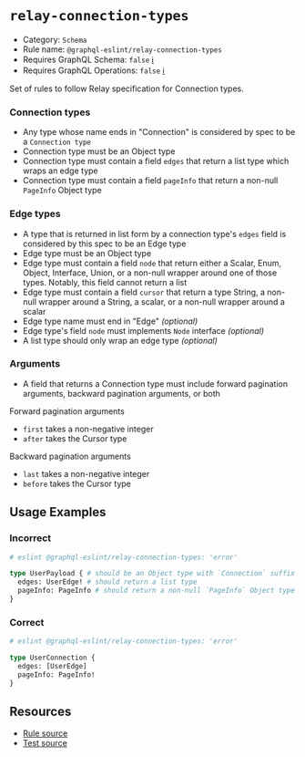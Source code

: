 # `relay-connection-types`

- Category: `Schema`
- Rule name: `@graphql-eslint/relay-connection-types`
- Requires GraphQL Schema: `false` [ℹ️](../../README.md#extended-linting-rules-with-graphql-schema)
- Requires GraphQL Operations: `false` [ℹ️](../../README.md#extended-linting-rules-with-siblings-operations)

Set of rules to follow Relay specification for Connection types.

### Connection types

- Any type whose name ends in "Connection" is considered by spec to be a `Connection type`
- Connection type must be an Object type
- Connection type must contain a field `edges` that return a list type which wraps an edge type
- Connection type must contain a field `pageInfo` that return a non-null `PageInfo` Object type

### Edge types

- A type that is returned in list form by a connection type's `edges` field is considered by this spec to be an Edge type
- Edge type must be an Object type
- Edge type must contain a field `node` that return either a Scalar, Enum, Object, Interface, Union, or a non-null wrapper around one of those types. Notably, this field cannot return a list
- Edge type must contain a field `cursor` that return a type String, a non-null wrapper around a String, a scalar, or a non-null wrapper around a scalar
- Edge type name must end in "Edge" _(optional)_
- Edge type's field `node` must implements `Node` interface _(optional)_
- A list type should only wrap an edge type _(optional)_

### Arguments

- A field that returns a Connection type must include forward pagination arguments, backward pagination arguments, or both

Forward pagination arguments

- `first` takes a non-negative integer
- `after` takes the Cursor type

Backward pagination arguments

- `last` takes a non-negative integer
- `before` takes the Cursor type

## Usage Examples

### Incorrect

```graphql
# eslint @graphql-eslint/relay-connection-types: 'error'

type UserPayload { # should be an Object type with `Connection` suffix
  edges: UserEdge! # should return a list type
  pageInfo: PageInfo # should return a non-null `PageInfo` Object type
}
```

### Correct

```graphql
# eslint @graphql-eslint/relay-connection-types: 'error'

type UserConnection {
  edges: [UserEdge]
  pageInfo: PageInfo!
}
```

## Resources

- [Rule source](../../packages/plugin/src/rules/relay-connection-types.ts)
- [Test source](../../packages/plugin/tests/relay-connection-types.spec.ts)

